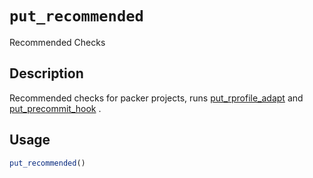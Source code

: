 # `put_recommended`

Recommended Checks


## Description

Recommended checks for packer projects,
 runs [put_rprofile_adapt](#putrprofileadapt) and
 [put_precommit_hook](#putprecommithook) .


## Usage

```r
put_recommended()
```


